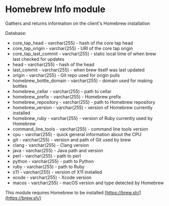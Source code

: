 Homebrew Info module
==============

Gathers and returns information on the client's Homebrew installation

Database:
* core_tap_head - varchar(255) - hash of the core tap head
* core_tap_origin - varchar(255) - URI of the core tap origin
* core_tap_last_commit - varchar(255) - static local time of when brew last checked for updates
* head - varchar(255) - hash of the head
* last_commit - varchar(255) - when brew itself was last updated
* origin - varchar(255) - Git repo used for origin pulls
* homebrew_bottle_domain - varchar(255) - domain used for making bottles
* homebrew_cellar - varchar(255) - path to cellar
* homebrew_prefix - varchar(255) - Homebrew prefix
* homebrew_repository - varchar(255) - path to Homebrew repository
* homebrew_version - varchar(255) - version of Homebrew currently installed
* homebrew_ruby - varchar(255) - version of Ruby currently used by Homebrew
* command_line_tools - varchar(255) - command line tools version
* cpu - varchar(255) - quick general information about the CPU
* git - varchar(255) - version and path of Git used by brew
* clang - varchar(255) - Clang version
* java - varchar(255) - Java path and version
* perl - varchar(255) - path to perl
* python - varchar(255) - path to Python
* ruby - varchar(255) - path to Ruby
* x11 - varchar(255) - version of X11 installed
* xcode - varchar(255) - Xcode version
* macos - varchar(255) - macOS version and type detected by Homebrew

This module requires Homebrew to be installed [https://brew.sh/](https://brew.sh/)

